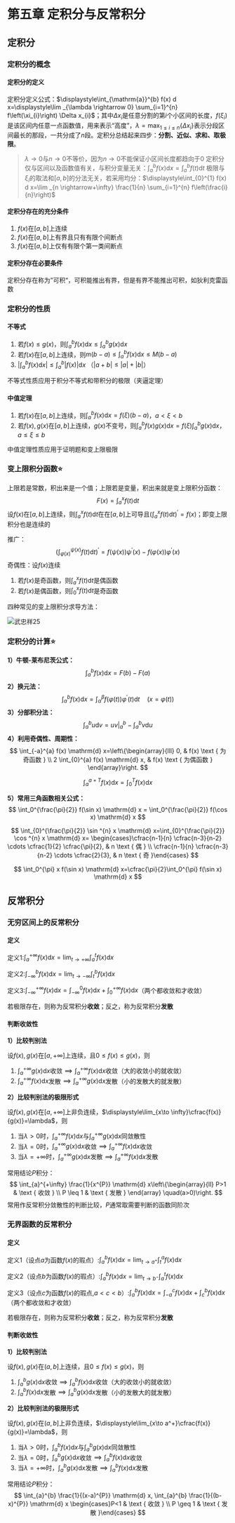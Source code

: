 # 第五章 定积分与反常积分

## 定积分

### 定积分的概念

#### 定积分的定义

定积分定义公式：$\displaystyle\int_{\mathrm{a}}^{b} f(x) d x=\displaystyle\lim _{\lambda \rightarrow 0} \sum_{i=1}^{n} f\left(\xi_{i}\right) \Delta x_{i}$；其中$\Delta x_i$是任意分割的第$i$个小区间的长度，$f(\xi_i)$是该区间内任意一点函数值，用来表示“高度”，$\lambda=\displaystyle\max_{1\leq i \leq n}\{\Delta x_i\}$表示分段区间最长的那段，一共分成了$n$段。定积分总结起来四步：**分割、近似、求和、取极限**。

>$\lambda \to 0$与$n \to 0$不等价，因为$n \to 0$不能保证小区间长度都趋向于0
>定积分仅与区间以及函数值有关，与积分变量无关：$\displaystyle\int_a^b f(x) \mathrm{d} x=\int_a^bf(t) \mathrm{d} t$
>极限与$\xi_i$的取法和$[a,b]$的分法无关，若采用均分：$\displaystyle\int_{0}^{1} f(x) d x=\lim _{n \rightarrow+\infty} \frac{1}{n} \sum_{i=1}^{n} f\left(\frac{i}{n}\right)$

#### 定积分存在的充分条件

1. $f(x)$在$[a,b]$上连续
2. $f(x)$在$[a,b]$上有界且只有有限个间断点
3. $f(x)$在$[a,b]$上仅有有限个第一类间断点

#### 定积分存在必要条件

定积分存在称为”可积“，可积能推出有界，但是有界不能推出可积，如狄利克雷函数

### 定积分的性质

#### 不等式

1. 若$f(x) \le g(x)$，则$\displaystyle\int_a^b f(x) \mathrm{d} x \le \int_a^b g(x) \mathrm{d} x$
2. 若$f(x)$在$[a,b]$上连续，则$m(b-a) \le \displaystyle\int_a^b f(x) \mathrm{d} x \le M(b-a)$
3. $|\displaystyle\int_a^b f(x) \mathrm{d} x| \le \int_a^b |f(x)| \mathrm{d} x$ （$|a+b| \le |a|+|b|$）

不等式性质应用于积分不等式和带积分的极限（夹逼定理）

#### 中值定理

1. 若$f(x)$在$[a,b]$上连续，则$\displaystyle\int_a^b f(x) \mathrm{d} x=f(\xi)(b-a)$，$a < \xi < b$
2. 若$f(x),g(x)$在$[a,b]$上连续，$g(x)$不变号，则$\displaystyle\int_a^b f(x)g(x) \mathrm{d} x=f(\xi)\int_a^b g(x) \mathrm{d} x$，$a \le \xi \le b$

中值定理性质应用于证明题和变上限极限

### 变上限积分函数⭐

上限若是常数，积出来是一个值；上限若是变量，积出来就是变上限积分函数：
$$
F(x) = \int_a^x f(t) \mathrm{d} t
$$
设$f(x)$在$[a,b]$上连续，则$\displaystyle\int_a^x f(t) \mathrm{d} t$在在$[a,b]$上可导且$\displaystyle\left( \int_a^x f(t) \mathrm{d} t \right)^{\prime}=f(x)$；即变上限积分也是连续的

推广：
$$
\left(\int_{\varphi(x)}^{\psi(x)} f(t) \mathrm{d} t\right)^{\prime}=f(\psi(x)) \psi^{\prime}(x)-f(\varphi(x)) \varphi^{\prime}(x)
$$
奇偶性：设$f(x)$连续

1. 若$f(x)$是奇函数，则$\displaystyle\int_a^x f(t) \mathrm{d} t$是偶函数
2. 若$f(x)$是偶函数，则$\displaystyle\int_0^x f(t) \mathrm{d} t$是奇函数

四种常见的变上限积分求导方法：

![武忠祥25](https://gitee.com/tzh363231879/picgo/raw/master/武忠祥25.png)

### 定积分的计算⭐

**1）牛顿-莱布尼茨公式：**
$$
\int_a^b f(x) \mathrm{d} x = F(b) - F(a)
$$
**2）换元法：**
$$
\int_{a}^{b} f(x) \mathrm{d} x=\int_{\alpha}^{\beta} f(\varphi(t)) \varphi^{\prime}(t) \mathrm{d} t \quad (x=\varphi(t))
$$
**3）分部积分法：**
$$
\int_{a}^{b} u \mathrm{d} v=u v\bigg|_{a} ^{b}-\int_{a}^{b} v \mathrm{d} u
$$
**4）利用奇偶性、周期性：**
$$
\int_{-a}^{a} f(x) \mathrm{d} x=\left\{\begin{array}{lll}
0, & f(x)  \text { 为奇函数 } \\
2 \int_{0}^{a} f(x) \mathrm{d} x, & f(x)  \text { 为偶函数 }
\end{array}\right.
$$

$$
\int_a^{a+T} f(x) \mathrm{d} x=\int_0^T f(x) \mathrm{d} x
$$

**5）常用三角函数相关公式：**
$$
\int_0^{\frac{\pi}{2}} f(\sin x) \mathrm{d} x = \int_0^{\frac{\pi}{2}} f(\cos x) \mathrm{d} x
$$

$$
\int_{0}^{\frac{\pi}{2}} \sin ^{n} x \mathrm{d} x=\int_{0}^{\frac{\pi}{2}} \cos ^{n} x \mathrm{d} x= \begin{cases}\cfrac{n-1}{n} \cfrac{n-3}{n-2} \cdots \cfrac{1}{2} \cfrac{\pi}{2}, & n \text { 偶 } \\ \cfrac{n-1}{n} \cfrac{n-3}{n-2} \cdots \cfrac{2}{3}, & n \text { 奇 }\end{cases}
$$

$$
\int_0^{\pi} x f(\sin x) \mathrm{d} x=\cfrac{\pi}{2}\int_0^{\pi} f(\sin x) \mathrm{d} x
$$

## 反常积分

### 无穷区间上的反常积分

#### 定义

定义1:$\displaystyle\int_{a}^{+\infty} f(x) \mathrm{d} x=\lim _{t \rightarrow+\infty} \int_{a}^{t} f(x) \mathrm{d} x$

定义2:$\displaystyle\int_{-\infty}^{b} f(x) \mathrm{d} x=\lim _{t \rightarrow-\infty} \int_{t}^{b} f(x) \mathrm{d} x$

定义3:$\displaystyle\int_{-\infty}^{+\infty} f(x) \mathrm{d} x=\int_{-\infty}^{0} f(x) \mathrm{d} x+\int_{0}^{+\infty} f(x) \mathrm{d} x$（两个都收敛和才收敛）

若极限存在，则称为反常积分**收敛**；反之，称为反常积分**发散**

#### 判断收敛性

**1）比较判别法**

设$f(x),g(x)$在$[a,+\infty]$上连续，且$0 \le f(x) \le g(x)$，则

1. $\displaystyle\int_a^{+\infty}g(x)\mathrm{d}x$收敛$\implies\displaystyle\int_a^{+\infty}f(x)\mathrm{d}x$收敛（大的收敛小的就收敛）
2. $\displaystyle\int_a^{+\infty}f(x)\mathrm{d}x$发散$\implies \displaystyle\int_a^{+\infty}g(x)\mathrm{d}x$发散（小的发散大的就发散）

**2）比较判别法的极限形式**

设$f(x),g(x)$在$[a,+\infty]$上非负连续，$\displaystyle\lim_{x\to \infty}\cfrac{f(x)}{g(x)}=\lambda$，则

1. 当$\lambda > 0$时，$\displaystyle\int_a^{+\infty}f(x)\mathrm{d}x$与$\displaystyle\int_a^{+\infty}g(x)\mathrm{d}x$同敛散性
2. 当$\lambda = 0$时，$\displaystyle\int_a^{+\infty}g(x)\mathrm{d}x$收敛$\implies\displaystyle\int_a^{+\infty}f(x)\mathrm{d}x$收敛
3. 当$\lambda = +\infty$时，$\displaystyle\int_a^{+\infty}g(x)\mathrm{d}x$发散$\implies\displaystyle\int_a^{+\infty}f(x)\mathrm{d}x$发散

常用结论$P$积分：
$$
\int_{a}^{+\infty} \frac{1}{x^{P}} \mathrm{d} x\left\{\begin{array}{ll}
P>1 & \text { 收敛 } \\
P \leq 1 & \text { 发散 }
\end{array} \quad(a>0)\right.
$$
常用作反常积分敛散性的判断比较，$P$通常取需要判断的函数同阶次

### 无界函数的反常积分

#### 定义

定义1（设点$a$为函数$f(x)$的瑕点）:$\displaystyle\int_{a}^{b} f(x) \mathrm{d} x=\lim _{t \rightarrow a^+} \int_{t}^{a} f(x) \mathrm{d} x$

定义2（设点$b$为函数$f(x)$的瑕点）:$\displaystyle\int_{a}^{b} f(x) \mathrm{d} x=\lim _{t \rightarrow b^-} \int_{a}^{t} f(x) \mathrm{d} x$

定义3（设点$c$为函数$f(x)$的瑕点,$a<c<b$）:$\displaystyle\int_{a}^{b} f(x) \mathrm{d} x=\int_{-a}^{c} f(x) \mathrm{d} x+\int_{c}^{b} f(x) \mathrm{d} x$（两个都收敛和才收敛）

若极限存在，则称为反常积分**收敛**；反之，称为反常积分**发散**

#### 判断收敛性

**1）比较判别法**

设$f(x),g(x)$在$(a,b]$上连续，且$0 \le f(x) \le g(x)$，则

1. $\displaystyle\int_a^{b}g(x)\mathrm{d}x$收敛$\implies\displaystyle\int_a^{b}f(x)\mathrm{d}x$收敛（大的收敛小的就收敛）
2. $\displaystyle\int_a^{b}f(x)\mathrm{d}x$发散$\implies \displaystyle\int_a^{b}g(x)\mathrm{d}x$发散（小的发散大的就发散）

**2）比较判别法的极限形式**

设$f(x),g(x)$在$(a,b]$上非负连续，$\displaystyle\lim_{x\to a^+}\cfrac{f(x)}{g(x)}=\lambda$，则

1. 当$\lambda > 0$时，$\displaystyle\int_a^{b}f(x)\mathrm{d}x$与$\displaystyle\int_a^{b}g(x)\mathrm{d}x$同敛散性
2. 当$\lambda = 0$时，$\displaystyle\int_a^{b}g(x)\mathrm{d}x$收敛$\implies\displaystyle\int_a^{b}f(x)\mathrm{d}x$收敛
3. 当$\lambda = +\infty$时，$\displaystyle\int_a^{b}g(x)\mathrm{d}x$发散$\implies\displaystyle\int_a^{b}f(x)\mathrm{d}x$发散

常用结论$P$积分：
$$
\int_{a}^{b} \frac{1}{(x-a)^{P}} \mathrm{d} x, \int_{a}^{b} \frac{1}{(b-x)^{P}} \mathrm{d} x \begin{cases}P<1 & \text { 收敛 } \\ P \geq 1 & \text { 发散 }\end{cases}
$$
